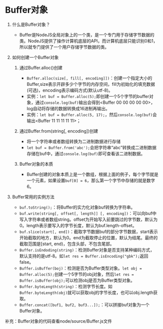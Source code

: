 # Buffer对象
1. 什么是Buffer对象？
    
    - Buffer是NodeJS全局对象上的一个类，是一个专门用于存储字节数据的类。NodeJS提供了操作计算机底层的API，而计算机底层只能识别0和1，所以就专门提供了一个用户存储字节数据的类。

2. 如何创建一个Buffer对象
    
    1. 通过Buffer.alloc()创建
        - `Buffer.alloc(size[, fill[, encoding]])`：创建一个指定大小的Buffer,size表示开辟多少个字节的内存空间，fill为初始化的填充数据(可选)，encoding表示编码方式(默认utf-8)。
        - 实例：`let buf = Buffer.alloc(5);`即创建一个5个字节的buffer对象，通过`console.log(buf)`输出会得到<Buffer 00 00 00 00 00>，log自动将存储的数据转换成16进制再输出。
        - 实例：`let buf = Buffer.alloc(5, 17);`，然后`console.log(buf)`会输出<Buffer 11 11 11 11 11>；

    2. 通过Buffer.from(string[, encoding])创建
        - 将一个字符串或者数组转换为二进制数据进行存储
        - `let buf = Buffer.from('abc');`会把字符串“abc”转换成二进制数据存储在buf中，通过`console.log(buf)`即可查看该二进制数据。

    3. Buffer对象的本质
        - Buffer创建的对象本质上是一个数组，根据上面的例子，每个字节就是一个元素，如果设置`buf[0] = 6`，那么第一个字节中存储的就是数字6。

3. Buffer常用的实例方法
    - `buf.toString();`：将Buffer的实力化对象buf转换为字符串。
    - `buf.write(string[, offset[, length]] [, encoding])`：可以向buf中写入字符串或者数组string。offset为开始写入前要跳过的字节数，默认为0。length表示要写入的字节长度，默认为buf.length-offset。
    - `buf.slice(start[, end])`：截取字节数据buf的部分字节数据，start表示开始截取的地方，默认为0。end为截取停止的位置，默认为结尾。最终的截取范围是[start, end)，包含头部，不包含尾部。
    - `Buffer.isEndoding(string)`：检测Buffer对象是否支持某种编码方式，默认支持的是utf-8。如`let res = Buffer.isEncoding("gbk");`返回false。
    - `Buffer.isBuffer(boj)`：检测是否为Buffer类型对象。`let obj = Buffer.alloc(5);`创建一个5字节的obj对象，然后`let res = Buffer.isBuffer(obj);`可以检测obj是否为Buffer类型对象。
    - `Buffer.byteLength(string)`：检测字节长度。如`Buffer.byteLength(obj)`就可以获取obj的字节长度，也可以obj.length获取。
    - `Buffer.concat([buf1, buf2, buf3...]);`：可以拼接buf对象为一个Buffer对象。

补充：Buffer对象的代码查看node/source/Buffer.js文件
